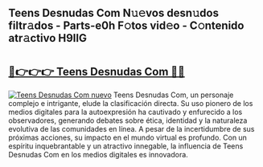 ## Teens Desnudas Com N𝚞𝚎vos desn𝚞dos filtr𝚊dos - Parts-e0h F𝚘tos vid𝚎o - C𝚘ntenido atr𝚊ctivo H9IlG

# <h2><a href="http://mb1jno.tromn.icu/?c=Teens+Desnudas+Com">🔗👉👉👉 Teens Desnudas Com 🔗🔗</a></h2>

[![Teens Desnudas Com nuevo](https://i.imgur.com/pEAQMta.gif)](http://mb1jno.tromn.icu/?c=Teens+Desnudas+Com)
Teens Desnudas Com, un personaje complejo e intrigante, elude la clasificación directa. Su uso pionero de los medios digitales para la autoexpresión ha cautivado y enfurecido a los observadores, generando debates sobre ética, identidad y la naturaleza evolutiva de las comunidades en línea. A pesar de la incertidumbre de sus próximas acciones, su impacto en el mundo virtual es profundo. Con un espíritu inquebrantable y un atractivo innegable, la influencia de Teens Desnudas Com en los medios digitales es innovadora.
